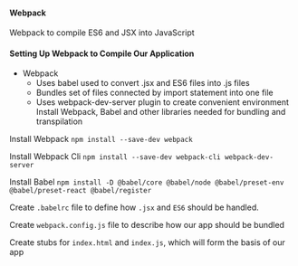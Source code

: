 #### Webpack
Webpack to compile ES6 and JSX into JavaScript

#### Setting Up Webpack to Compile Our Application

- Webpack
  - Uses babel used to convert .jsx and ES6 files into .js files
  - Bundles set of files connected by import statement into one file
  - Uses webpack-dev-server plugin to create convenient environment
Install Webpack, Babel and other libraries needed for bundling and transpilation
    
Install Webpack `npm install --save-dev webpack`

Install Webpack Cli `npm install --save-dev webpack-cli webpack-dev-server`

Install Babel `npm install -D @babel/core @babel/node @babel/preset-env @babel/preset-react @babel/register` 

Create `.babelrc` file to define how `.jsx` and `ES6` should be handled.

Create `webpack.config.js` file to describe how our app should be bundled

Create stubs for `index.html` and `index.js`, which will form the basis of our app